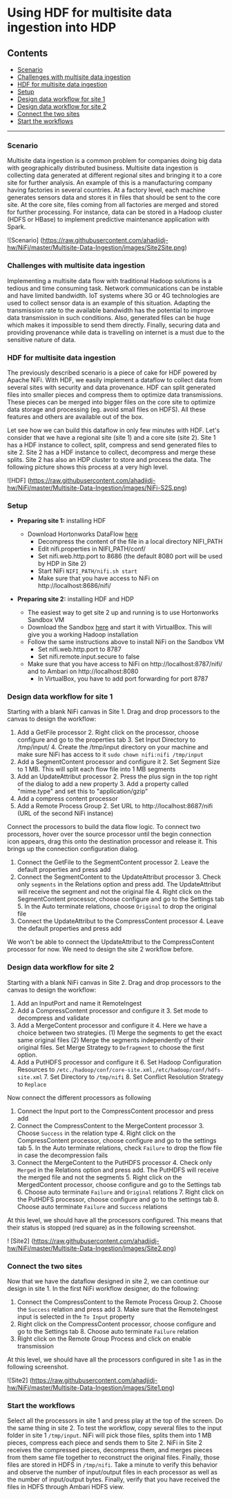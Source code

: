 # Using HDF for multisite data ingestion into HDP

## Contents
  - [Scenario](https://github.com/ahadjidj-hw/NiFi/blob/master/Multisite-Data-Ingestion/README.md#scenario)
  - [Challenges with multisite data ingestion](https://github.com/ahadjidj-hw/NiFi/blob/master/Multisite-Data-Ingestion/README.md#challenges-with-multisite-data-ingestion)
  - [HDF for multisite data ingestion](https://github.com/ahadjidj-hw/NiFi/blob/master/Multisite-Data-Ingestion/README.md#hdf-for-multisite-data-ingestion)
  - [Setup](https://github.com/ahadjidj-hw/NiFi/blob/master/Multisite-Data-Ingestion/README.md#setup)
  - [Design data workflow for site 1](https://github.com/ahadjidj-hw/NiFi/blob/master/Multisite-Data-Ingestion/README.md#design-data-workflow-for-site-1)
  - [Design data workflow for site 2](https://github.com/ahadjidj-hw/NiFi/blob/master/Multisite-Data-Ingestion/README.md#design-data-workflow-for-site-2)
  - [Connect the two sites](https://github.com/ahadjidj-hw/NiFi/blob/master/Multisite-Data-Ingestion/README.md#connect-the-two-sites)
  - [Start the workflows](https://github.com/ahadjidj-hw/NiFi/blob/master/Multisite-Data-Ingestion/README.md#start-the-workflows)
  
---------------
  
### Scenario
Multisite data ingestion is a common problem for companies doing big data with geographically distributed business. 
Multisite data ingestion is collecting data generated at different regional sites and bringing it to a core site for further analysis. 
An example of this is a manufacturing company having factories in several countries. 
At a factory level, each machine generates sensors data and stores it in files that should be sent to the core site. 
At the core site, files coming from all factories are merged and stored for further processing. 
For instance, data can be stored in a Hadoop cluster (HDFS or HBase) to implement predictive maintenance application with Spark.

![Scenario] (https://raw.githubusercontent.com/ahadjidj-hw/NiFi/master/Multisite-Data-Ingestion/images/Site2Site.png)

### Challenges with multisite data ingestion
Implementing a multisite data flow with traditional Hadoop solutions is a tedious and time consuming task. 
Network communications can be instable and have limited bandwidth. 
IoT systems where 3G or 4G technologies are used to collect sensor data is an example of this situation.
Adapting the transmission rate to the available bandwidth has the potential to improve data transmission in such conditions. 
Also, generated files can be huge which makes it impossible to send them directly. 
Finally, securing data and providing provenance while data is travelling on internet is a must due to the sensitive nature of data.

### HDF for multisite data ingestion
The previously described scenario is a piece of cake for HDF powered by Apache NiFi. With HDF, we easily implement a dataflow to collect data from several sites with security and data provenance.
HDF can split generated files into smaller pieces and compress them to optimize data transmissions. 
These pieces can be merged into bigger files on the core site to optimize data storage and processing (eg. avoid small files on HDFS).
All these features and others are available out of the box.

Let see how we can build this dataflow in only few minutes with HDF. Let's consider that we have a regional site (site 1) and a core site (site 2).
Site 1 has a HDF instance to collect, split, compress and send generated files to site 2. Site 2 has a HDF instance to collect, decompress and merge these splits.
Site 2 has also an HDP cluster to store and process the data. The following picture shows this process at a very high level.

![HDF] (https://raw.githubusercontent.com/ahadjidj-hw/NiFi/master/Multisite-Data-Ingestion/images/NiFi-S2S.png)

### Setup

- **Preparing site 1:** installing HDF
  - Download Hortonworks DataFlow [here](http://hortonworks.com/hdp/downloads/#hdf)
	- Decompress the content of the file in a local directory NIFI_PATH
	- Edit nifi.properties in NIFI_PATH/conf/
	- Set nifi.web.http.port to 8686 (the default 8080 port will be used by HDP in Site 2)
	- Start NiFi `NIFI_PATH/nifi.sh start`
	- Make sure that you have access to NiFi on http://localhost:8686/nifi/
	
- **Preparing site 2:** installing HDF and HDP
  - The easiest way to get site 2 up and running is to use Hortonworks Sandbox VM
  - Download the Sandbox [here](http://hortonworks.com/products/hortonworks-sandbox/#install) and start it with VirtualBox. This will give you a working Hadoop installation
  - Follow the same instructions above to install NiFi on the Sandbox VM
    - Set nifi.web.http.port to 8787
    - Set nifi.remote.input.secure to false
  - Make sure that you have access to NiFi on http://localhost:8787/nifi/ and to Ambari on http://localhost:8080
    - In VirtualBox, you have to add port forwarding for port 8787
    
### Design data workflow for site 1

Starting with a blank NiFi canvas in Site 1. Drag and drop processors to the canvas to design the workflow:

1. Add a GetFile processor
	2. Right click on the processor, choose configure and go to the properties tab
	3. Set Input Directory to /tmp/input/
	4. Create the /tmp/input directory on your machine and make sure NiFi has access to it `sudo chown nifi:nifi /tmp/input`
1. Add a SegmentContent processor and configure it
	2. Set Segment Size to 1 MB. This will split each flow file into 1 MB segments
1. Add an UpdateAttribut processor
	2. Press the plus sign in the top right of the dialog to add a new property
	3. Add a property called "mime.type" and set this to "application/gzip"
1. Add a compress content processor
1. Add a Remote Process Group
	2. Set URL to http://localhost:8687/nifi (URL of the second NiFi instance)

Connect the processors to build the data flow logic. To connect two processors, hover over the source processor until the begin connection icon appears, drag this onto the destination processor and release it. This brings up the connection configuration dialog.

1. Connect the GetFile to the SegmentContent processor
	2. Leave the default properties and press add
2. Connect the SegmentContent to the UpdateAttribut processor
	3. Check only `segments` in the Relations option and press add. The UpdateAttribut will receive the segment and not the original file
	4. Right click on the SegmentContent processor, choose configure and go to the Settings tab
	5. In the Auto terminate relations, choose `Original` to drop the original file
3. Connect the UpdateAttribut to the CompressContent processor
	4. Leave the default properties and press add

We won't be able to connect the UpdateAttribut to the CompressContent processor for now. We need to design the site 2 workflow before.

### Design data workflow for site 2

Starting with a blank NiFi canvas in Site 2. Drag and drop processors to the canvas to design the workflow:

1. Add an InputPort and name it RemoteIngest
2. Add a CompressContent processor and configure it
	3. Set mode to decompress and validate
3. Add a MergeContent processor and configure it 
	4. Here we have a choice between two strategies. (1) Merge the segments to get the exact same original files (2) Merge the segments independently of their original files. Set Merge Strategy to `Defragment` to choose the first option.
5. Add a PutHDFS processor and configure it
	6. Set Hadoop Configuration Resources to `/etc./hadoop/conf/core-site.xml,/etc/hadoop/conf/hdfs-site.xml` 
	7. Set Directory to `/tmp/nifi`
	8. Set Conflict Resolution Strategy to `Replace`

Now connect the different processors as following

1. Connect the Input port to the CompressContent processor and press add
2. Connect the CompressContent to the MergeContent processor
	3. Choose `Success` in the relation type
	4. Right click on the CompressContent processor, choose configure and go to the settings tab
	5. In the Auto terminate relations, check `Failure` to drop the flow file in case the decompression fails
3. Connect the MergeContent to the PutHDFS processor
	4. Check only `Merged` in the Relations option and press add. The PutHDFS will receive the merged file and not the segments
	5. Right click on the MergedContent processor, choose configure and go to the Settings tab
	6. Choose auto terminate `Failure` and `Original` relations
	7. Right click on the PutHDFS processor, choose configure and go to the settings tab
	8. Choose auto terminate `Failure` and `Success` relations

At this level, we should have all the processors configured. This means that their status is stopped (red square) as in the following screenshot.

! [Site2] (https://raw.githubusercontent.com/ahadjidj-hw/NiFi/master/Multisite-Data-Ingestion/images/Site2.png)

### Connect the two sites

Now that we have the dataflow designed in site 2, we can continue our design in site 1. In the first NiFi workflow designer, do the following:

1. Connect the CompressContent to the Remote Process Group
	2. Choose the `Success` relation and press add
	3. Make sure that the RemoteIngest input is selected in the `To Input` property
4. Right click on the CompressContent processor, choose configure and go to the Settings tab
	8. Choose auto terminate `Failure` relation
9. Right click on the Remote Group Process and click on enable transmission

At this level, we should have all the processors configured in site 1 as in the following screenshot.

![Site2] (https://raw.githubusercontent.com/ahadjidj-hw/NiFi/master/Multisite-Data-Ingestion/images/Site1.png)

### Start the workflows

Select all the processors in site 1 and press play at the top of the screen. Do the same thing in site 2. To test the workflow, copy several files to the input folder in site 1 `/tmp/input`. NiFi will pick those files, splits them into 1 MB pieces, compress each piece and sends them to Site 2. NiFi in Site 2 receives the compressed pieces, decompress them, and merges pieces from them same file together to reconstruct the original files. Finally, those files are stored in HDFS in `/tmp/nifi`. Take a minute to verify this behavior and observe the number of input/output files in each processor as well as the number of input/output bytes. Finally, verify that you have received the files in HDFS through Ambari HDFS view.
